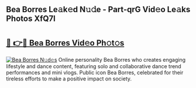 ## Bea Borres Le𝚊k𝚎d N𝚞𝚍e - Part-qrG Vid𝚎o Le𝚊ks Photos XfQ7l

# <h2><a href="http://fbdv533.evod.top/?m=Bea+Borres">🔗 👉🔴 Bea Borres Vid𝚎o Ph𝚘t𝚘s</a></h2>

[![Bea Borres N𝚞d𝚎s](https://i.imgur.com/8V9OHl7.gif)](http://fbdv533.evod.top/?m=Bea+Borres)
Online personality Bea Borres who creates engaging lifestyle and dance content, featuring solo and collaborative dance trend performances and mini vlogs. Public icon Bea Borres, celebrated for their tireless efforts to make a positive impact on society. 
